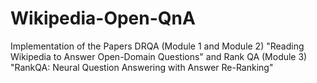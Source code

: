 # Wikipedia-Open-QnA
Implementation of the Papers DRQA (Module 1 and Module 2) "Reading Wikipedia to Answer Open-Domain Questions" and Rank QA (Module 3) "RankQA: Neural Question Answering with Answer Re-Ranking"
